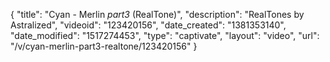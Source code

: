 {
    "title": "Cyan - Merlin _part3_ (RealTone)",
    "description": "RealTones by Astralized",
    "videoid": "123420156",
    "date_created": "1381353140",
    "date_modified": "1517274453",
    "type": "captivate",
    "layout": "video",
    "url": "\/v\/cyan-merlin-part3-realtone\/123420156"
}